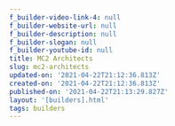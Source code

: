 ```yaml
---
f_builder-video-link-4: null
f_builder-website-url: null
f_builder-description: null
f_builder-slogan: null
f_builder-youtube-id: null
title: MC2 Architects
slug: mc2-architects
updated-on: '2021-04-22T21:12:36.813Z'
created-on: '2021-04-22T21:12:36.813Z'
published-on: '2021-04-22T21:13:29.827Z'
layout: '[builders].html'
tags: builders
---
```



